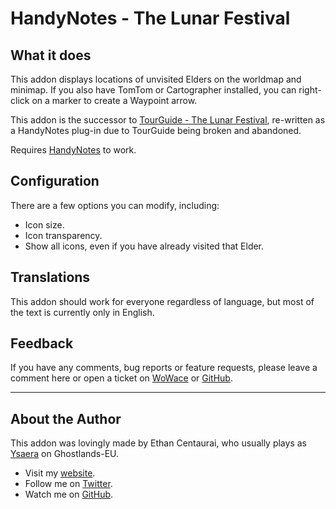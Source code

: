 HandyNotes - The Lunar Festival
===============================


What it does
------------

This addon displays locations of unvisited Elders on the worldmap and minimap.
If you also have TomTom or Cartographer installed, you can right-click on a marker to create a Waypoint arrow.

This addon is the successor to [TourGuide - The Lunar Festival](https://github.com/EthanCentaurai/TourGuide_LunarFestival), re-written as a HandyNotes plug-in due to TourGuide being broken and abandoned.

Requires [HandyNotes](http://www.curse.com/addons/wow/handynotes) to work.


Configuration
-------------

There are a few options you can modify, including:

* Icon size.
* Icon transparency.
* Show all icons, even if you have already visited that Elder.


Translations
------------

This addon should work for everyone regardless of language, but most of the text is currently only in English.


Feedback
--------

If you have any comments, bug reports or feature requests, please leave a comment here or open a ticket on [WoWace](http://www.wowace.com/addons/handynotes_lunarfestival/tickets/) or [GitHub](https://github.com/EthanCentaurai/HandyNotes_LunarFestival/issues).


* * *


About the Author
----------------

This addon was lovingly made by Ethan Centaurai, who usually plays as [Ysaera](http://eu.battle.net/wow/en/character/ghostlands/ysaera/simple) on Ghostlands-EU.

* Visit my [website](http://www.ethancentaurai.com/).
* Follow me on [Twitter](http://twitter.com/StevenBlanchard).
* Watch me on [GitHub](https://github.com/EthanCentaurai).
